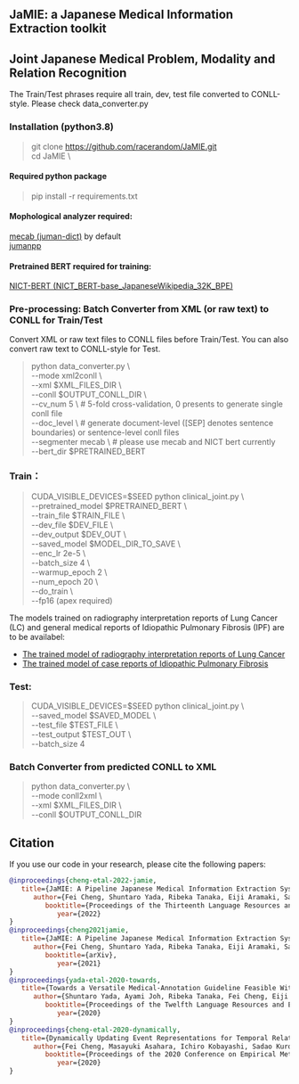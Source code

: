 ## JaMIE: a Japanese Medical Information Extraction toolkit

[comment]: <> (## [PRISM] Medical Tag recognition and Disease certainty classification)

[comment]: <> (## pipeline processes: )

[comment]: <> (### [medical tag recognition] -> [disease certainty classification])

[comment]: <> (## Install)

[comment]: <> (> git clone URL  )

[comment]: <> (> cd XX)

[comment]: <> (Copy the processed data &#40;in 黒橋研 server&#41; into the 'data' folder in XX. )

[comment]: <> (## step1: medical tag recognition:)

[comment]: <> (### Train and test:)

[comment]: <> (> python clinical\_ner.py \\  )

[comment]: <> (> --corpus 'goku' \\  )

[comment]: <> (> --model 'checkpoints/ner/' \\ # save model   )

[comment]: <> (> --epoch 5 \\  )

[comment]: <> (> --batch 16 \\  )

[comment]: <> (> --do_train )

[comment]: <> (### Test:)

[comment]: <> (> python clinical\_ner.py \\  )

[comment]: <> (> --corpus 'goku' \\  )

[comment]: <> (> --model 'checkpoints/ner/' # load model  )

[comment]: <> (Predicted texts will be located in the 'outputs' folder.)

[comment]: <> (### Evaluation:)

[comment]: <> (> cd conlleval  )

[comment]: <> (> python conlleval.py < ../outputs/ner\_goku\_ep5\_eval.txt)

[comment]: <> (## step2: disease certainty classification)

[comment]: <> (### Train and test:)

[comment]: <> (> python clinical\_cert.py \\  )

[comment]: <> (> --corpus 'goku' \\  )

[comment]: <> (> --model 'checkpoints/cert/' \\ # save model  )

[comment]: <> (> --ner\_out 'outputs/ner\_goku\_ep3\_out.txt' \\  # predicted ner results with BIO format  )

[comment]: <> (> --epoch 3 \\  )

[comment]: <> (> --batch 16 \\  )

[comment]: <> (> --do_train )

[comment]: <> (### Test:)

[comment]: <> (> python clinical\_cert.py \\  )

[comment]: <> (> --corpus 'goku' \\  )

[comment]: <> (> --model 'checkpoints/cert/' # load model  )

[comment]: <> (> --ner\_out 'outputs/ner\_goku\_ep3\_out.txt'   # predicted ner results with BIO format)

[comment]: <> (Predicted texts will be located in the 'outputs' folder.)

## Joint Japanese Medical Problem, Modality and Relation Recognition

The Train/Test phrases require all train, dev, test file converted to CONLL-style. Please check data_converter.py

### Installation (python3.8)
> git clone https://github.com/racerandom/JaMIE.git \
> cd JaMIE \
#### Required python package
> pip install -r requirements.txt 

#### Mophological analyzer required:
[mecab (juman-dict)](https://taku910.github.io/mecab/) by default \
[jumanpp](https://github.com/ku-nlp/jumanpp) 

#### Pretrained BERT required for training:
[NICT-BERT (NICT_BERT-base_JapaneseWikipedia_32K_BPE)](https://alaginrc.nict.go.jp/nict-bert/index.html)

### Pre-processing: Batch Converter from XML (or raw text) to CONLL for Train/Test

Convert XML or raw text files to CONLL files before Train/Test. You can also convert raw text to CONLL-style for Test.

> python data_converter.py \ \
>    --mode xml2conll \ \
>    --xml $XML_FILES_DIR \ \
>    --conll $OUTPUT_CONLL_DIR \ \
>    --cv_num 5 \ # 5-fold cross-validation, 0 presents to generate single conll file\
>    --doc_level \ # generate document-level ([SEP] denotes sentence boundaries) or sentence-level conll files\
>    --segmenter mecab \ # please use mecab and NICT bert currently\
>    --bert_dir $PRETRAINED_BERT 

### Train：  
> CUDA_VISIBLE_DEVICES=$SEED python clinical_joint.py \ \
>    --pretrained_model $PRETRAINED_BERT \ \
>    --train_file $TRAIN_FILE \ \
>    --dev_file $DEV_FILE \ \
>    --dev_output $DEV_OUT \ \
>    --saved_model $MODEL_DIR_TO_SAVE \ \
>    --enc_lr 2e-5 \ \
>    --batch_size 4 \ \
>    --warmup_epoch 2 \ \
>    --num_epoch 20 \ \
>    --do_train \ \
>    --fp16 (apex required)

The models trained on radiography interpretation reports of Lung Cancer (LC) and general medical reports of Idiopathic Pulmonary Fibrosis (IPF) are to be availabel: 
* [The trained model of radiography interpretation reports of Lung Cancer](https://drive.google.com/file/d/1Xh-XA8rusO-fKr6z1gaiyYUNqnBODNaq/view?usp=sharing)
* [The trained model of case reports of Idiopathic Pulmonary Fibrosis](https://drive.google.com/file/d/1hrKdz4mW5Wp9lwM_ZuTbO0UjoMfu-Dy3/view?usp=sharing)

### Test:
> CUDA_VISIBLE_DEVICES=$SEED python clinical_joint.py \ \
>    --saved_model $SAVED_MODEL \ \
>    --test_file $TEST_FILE \ \
>    --test_output $TEST_OUT \ \
>    --batch_size 4

### Batch Converter from predicted CONLL to XML
> python data_converter.py \ \
>    --mode conll2xml \ \
>    --xml $XML_FILES_DIR \ \
>    --conll $OUTPUT_CONLL_DIR 


## Citation
If you use our code in your research, please cite the following papers:
```bibtex
@inproceedings{cheng-etal-2022-jamie,
   title={JaMIE: A Pipeline Japanese Medical Information Extraction System with Novel Relation Annotation},
      author={Fei Cheng, Shuntaro Yada, Ribeka Tanaka, Eiji Aramaki, Sadao Kurohashi},
         booktitle={Proceedings of the Thirteenth Language Resources and Evaluation Conference (LREC 2022)},
            year={2022}
}
@inproceedings{cheng2021jamie,
   title={JaMIE: A Pipeline Japanese Medical Information Extraction System},
      author={Fei Cheng, Shuntaro Yada, Ribeka Tanaka, Eiji Aramaki, Sadao Kurohashi},
         booktitle={arXiv},
            year={2021}
}
@inproceedings{yada-etal-2020-towards,
   title={Towards a Versatile Medical-Annotation Guideline Feasible Without Heavy Medical Knowledge: Starting From Critical Lung Diseases},
      author={Shuntaro Yada, Ayami Joh, Ribeka Tanaka, Fei Cheng, Eiji Aramaki, Sadao Kurohashi},
         booktitle={Proceedings of the Twelfth Language Resources and Evaluation Conference (LREC 2020)},
            year={2020}
}
@inproceedings{cheng-etal-2020-dynamically,
   title={Dynamically Updating Event Representations for Temporal Relation Classification with Multi-category Learning},
      author={Fei Cheng, Masayuki Asahara, Ichiro Kobayashi, Sadao Kurohashi},
         booktitle={Proceedings of the 2020 Conference on Empirical Methods in Natural Language Processing (EMNLP 2020), Findings Volume},
            year={2020}
}
```
